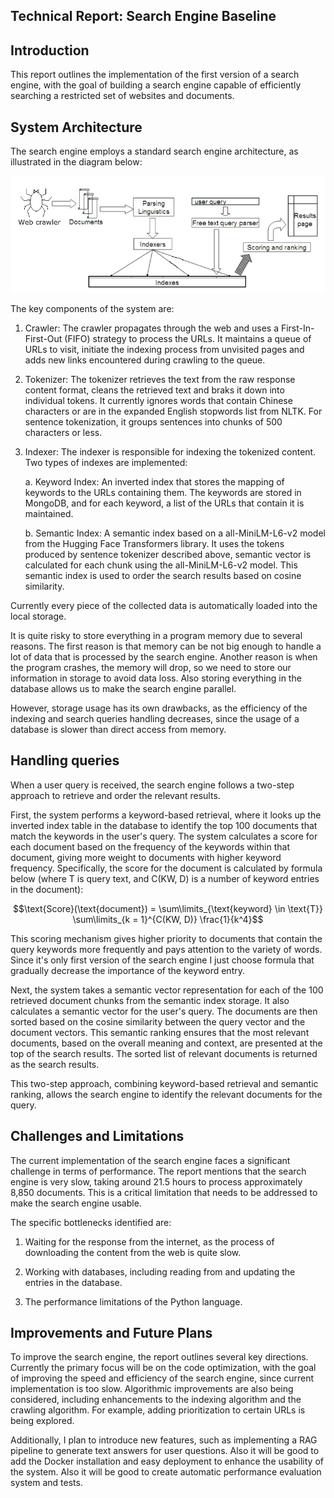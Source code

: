 ## Technical Report: Search Engine Baseline

## Introduction

This report outlines the implementation of the first version of a search engine, with the goal of building a search engine capable of efficiently searching a restricted set of websites and documents.

## System Architecture

The search engine employs a standard search engine architecture, as illustrated in the diagram below:

![Introduction to Information Retrieval Ch. 7, p. 147](image.png)

The key components of the system are:

1. Crawler: The crawler propagates through the web and uses a First-In-First-Out (FIFO) strategy to process the URLs. It maintains a queue of URLs to visit, initiate the indexing process from unvisited pages and adds new links encountered during crawling to the queue.

2. Tokenizer: The tokenizer retrieves the text from the raw response content format, cleans the retrieved text and braks it down into individual tokens. It currently ignores words that contain Chinese characters or are in the expanded English stopwords list from NLTK. For sentence tokenization, it groups sentences into chunks of 500 characters or less.

3. Indexer: The indexer is responsible for indexing the tokenized content. Two types of indexes are implemented:

    a. Keyword Index: An inverted index that stores the mapping of keywords to the URLs containing them. The keywords are stored in MongoDB, and for each keyword, a list of the URLs that contain it is maintained.

    b. Semantic Index: A semantic index based on a all-MiniLM-L6-v2 model from the Hugging Face Transformers library. It uses the tokens produced by sentence tokenizer described above, semantic vector is calculated for each chunk using the all-MiniLM-L6-v2 model. This semantic index is used to order the search results based on cosine similarity.

Currently every piece of the collected data is automatically loaded into the local storage.

It is quite risky to store everything in a program memory due to several reasons. The first reason is that memory can be not big enough to handle a lot of data that is processed by the search engine. Another reason is when the program crashes, the memory will drop, so we need to store our information in storage to avoid data loss. Also storing everything in the database allows us to make the search engine parallel.

However, storage usage has its own drawbacks, as the efficiency of the indexing and search queries handling decreases, since the usage of a database is slower than direct access from memory.

## Handling queries 

When a user query is received, the search engine follows a two-step approach to retrieve and order the relevant results. 

First, the system performs a keyword-based retrieval, where it looks up the inverted index table in the database to identify the top 100 documents that match the keywords in the user's query. The system calculates a score for each document based on the frequency of the keywords within that document, giving more weight to documents with higher keyword frequency. Specifically, the score for the document is calculated by formula below (where T is query text, and C(KW, D) is a number of keyword entries in the document):

$$\text{Score}(\text{document}) = \sum\limits_{\text{keyword} \in \text{T}} \sum\limits_{k = 1}^{C(KW, D)} \frac{1}{k^4}$$ 

This scoring mechanism gives higher priority to documents that contain the query keywords more frequently and pays attention to the variety of words. Since it's only first version of the search engine I just choose formula that gradually decrease the importance of the keyword entry.

Next, the system takes a semantic vector representation for each of the 100 retrieved document chunks from the semantic index storage. It also calculates a semantic vector for the user's query. The documents are then sorted based on the cosine similarity between the query vector and the document vectors. This semantic ranking ensures that the most relevant documents, based on the overall meaning and context, are presented at the top of the search results. The sorted list of relevant documents is returned as the search results.

This two-step approach, combining keyword-based retrieval and semantic ranking, allows the search engine to identify the relevant documents for the query.


## Challenges and Limitations

The current implementation of the search engine faces a significant challenge in terms of performance. The report mentions that the search engine is very slow, taking around 21.5 hours to process approximately 8,850 documents. This is a critical limitation that needs to be addressed to make the search engine usable.

The specific bottlenecks identified are:

1. Waiting for the response from the internet, as the process of downloading the content from the web is quite slow.
    
2. Working with databases, including reading from and updating the entries in the database.
    
3. The performance limitations of the Python language.

## Improvements and Future Plans

To improve the search engine, the report outlines several key directions. Currently the primary focus will be on the code optimization, with the goal of improving the speed and efficiency of the search engine, since current implementation is too slow. Algorithmic improvements are also being considered, including enhancements to the indexing algorithm and the crawling algorithm. For example, adding prioritization to certain URLs is being explored.

Additionally, I plan to introduce new features, such as implementing a RAG pipeline to generate text answers for user questions. Also it will be good to add the Docker installation and easy deployment to enhance the usability of the system. Also it will be good to create automatic performance evaluation system and tests.